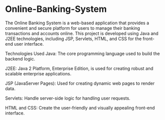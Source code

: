 # Online-Banking-System
The Online Banking System is a web-based application that provides a convenient and secure platform for users to manage their banking transactions and accounts online. This project is developed using Java and J2EE technologies, including JSP, Servlets, HTML, and CSS for the front-end user interface.

Technologies Used
Java: The core programming language used to build the backend logic.

J2EE: Java 2 Platform, Enterprise Edition, is used for creating robust and scalable enterprise applications.

JSP (JavaServer Pages): Used for creating dynamic web pages to render data.

Servlets: Handle server-side logic for handling user requests.

HTML and CSS: Create the user-friendly and visually appealing front-end interface.
